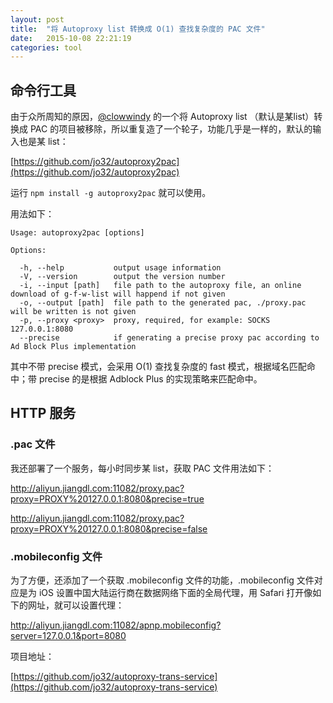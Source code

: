 ```yaml
---
layout: post
title:  "将 Autoproxy list 转换成 O(1) 查找复杂度的 PAC 文件"
date:   2015-10-08 22:21:19
categories: tool
---
```


## 命令行工具

由于众所周知的原因，[@clowwindy](https://github.com/clowwindy) 的一个将 Autoproxy list （默认是某list）转换成 PAC 的项目被移除，所以重复造了一个轮子，功能几乎是一样的，默认的输入也是某 list：

[https://github.com/jo32/autoproxy2pac](https://github.com/jo32/autoproxy2pac)

运行 `npm install -g autoproxy2pac` 就可以使用。

用法如下：

    Usage: autoproxy2pac [options]

    Options:

      -h, --help           output usage information
      -V, --version        output the version number
      -i, --input [path]   file path to the autoproxy file, an online download of g-f-w-list will happend if not given
      -o, --output [path]  file path to the generated pac, ./proxy.pac will be written is not given
      -p, --proxy <proxy>  proxy, required, for example: SOCKS 127.0.0.1:8080
      --precise            if generating a precise proxy pac according to Ad Block Plus implementation

其中不带 precise 模式，会采用 O(1) 查找复杂度的 fast 模式，根据域名匹配命中；带 precise 的是根据 Adblock Plus 的实现策略来匹配命中。

## HTTP 服务

### .pac 文件

我还部署了一个服务，每小时同步某 list，获取 PAC 文件用法如下：

http://aliyun.jiangdl.com:11082/proxy.pac?proxy=PROXY%20127.0.0.1:8080&precise=true

http://aliyun.jiangdl.com:11082/proxy.pac?proxy=PROXY%20127.0.0.1:8080&precise=false

### .mobileconfig 文件

为了方便，还添加了一个获取 .mobileconfig 文件的功能，.mobileconfig 文件对应是为 iOS 设置中国大陆运行商在数据网络下面的全局代理，用 Safari 打开像如下的网址，就可以设置代理：

http://aliyun.jiangdl.com:11082/apnp.mobileconfig?server=127.0.0.1&port=8080

项目地址：

[https://github.com/jo32/autoproxy-trans-service](https://github.com/jo32/autoproxy-trans-service)

